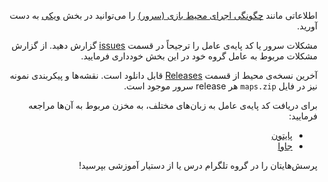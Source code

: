 <div dir="rtl">

اطلاعاتی مانند <a href="https://github.com/parham-k/ui-ai991/wiki/%D8%B1%D9%88%D8%B4-%D8%A7%D8%AC%D8%B1%D8%A7%DB%8C-%D8%B3%D8%B1%D9%88%D8%B1">چگونگی اجرای محیط بازی (سرور)</a> را می‌توانید در بخش <a href="https://github.com/parham-k/ui-ai991/wiki">ویکی</a> به دست آورید.

مشکلات سرور یا کد پایه‌ی عامل را ترجیحاً در قسمت <a href="https://github.com/parham-k/ui-ai991/issues">issues</a> گزارش دهید. از گزارش مشکلات مربوط به عامل گروه خود در این بخش خودداری فرمایید.

آخرین نسخه‌ی محیط از قسمت <a href="https://github.com/parham-k/ui-ai991/releases">Releases</a> قابل دانلود است. نقشه‌ها و پیکربندی نمونه نیز در فایل `maps.zip` هر release سرور موجود است.

برای دریافت کد پایه‌ی عامل به زبان‌های مختلف، به مخزن مربوط به آن‌ها مراجعه فرمایید:

<ul>
 <li><a href="https://github.com/parham-k/ui-ai991-python">پایتون</a></li>
 <li><a href="https://github.com/parham-k/ui-ai991-java">جاوا</a></li>
</ul>

پرسش‌هایتان را در گروه تلگرام درس یا از دستیار آموزشی بپرسید!

</div>
 
